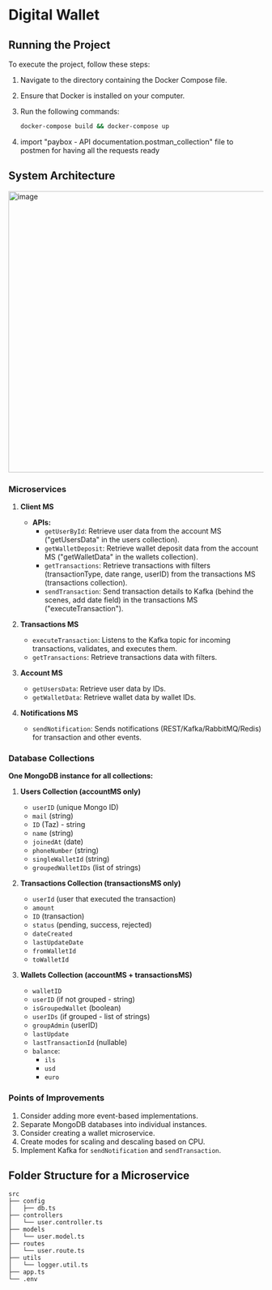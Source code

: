 # Digital Wallet

## Running the Project

To execute the project, follow these steps:

1. Navigate to the directory containing the Docker Compose file.

2. Ensure that Docker is installed on your computer.

3. Run the following commands:

   ```bash
   docker-compose build && docker-compose up
   ```

4. import "paybox - API documentation.postman_collection" file to postmen for having all the requests ready

## System Architecture
<img width="555" alt="image" src="https://github.com/raphaelHouri/digital-wallet/assets/58934116/c026cf9f-246e-414f-97c5-9d6d7d90f2ff">


### Microservices

1. **Client MS**

   - **APIs:**
     - `getUserById`: Retrieve user data from the account MS ("getUsersData" in the users collection).
     - `getWalletDeposit`: Retrieve wallet deposit data from the account MS ("getWalletData" in the wallets collection).
     - `getTransactions`: Retrieve transactions with filters (transactionType, date range, userID) from the transactions MS (transactions collection).
     - `sendTransaction`: Send transaction details to Kafka (behind the scenes, add date field) in the transactions MS ("executeTransaction").

2. **Transactions MS**

   - `executeTransaction`: Listens to the Kafka topic for incoming transactions, validates, and executes them.
   - `getTransactions`: Retrieve transactions data with filters.

3. **Account MS**

   - `getUsersData`: Retrieve user data by IDs.
   - `getWalletData`: Retrieve wallet data by wallet IDs.

4. **Notifications MS**
   - `sendNotification`: Sends notifications (REST/Kafka/RabbitMQ/Redis) for transaction and other events.

### Database Collections

**One MongoDB instance for all collections:**

1. **Users Collection (accountMS only)**

   - `userID` (unique Mongo ID)
   - `mail` (string)
   - `ID` (Taz) - string
   - `name` (string)
   - `joinedAt` (date)
   - `phoneNumber` (string)
   - `singleWalletId` (string)
   - `groupedWalletIDs` (list of strings)

2. **Transactions Collection (transactionsMS only)**

   - `userId` (user that executed the transaction)
   - `amount`
   - `ID` (transaction)
   - `status` (pending, success, rejected)
   - `dateCreated`
   - `lastUpdateDate`
   - `fromWalletId`
   - `toWalletId`

3. **Wallets Collection (accountMS + transactionsMS)**
   - `walletID`
   - `userID` (if not grouped - string)
   - `isGroupedWallet` (boolean)
   - `userIDs` (if grouped - list of strings)
   - `groupAdmin` (userID)
   - `lastUpdate`
   - `lastTransactionId` (nullable)
   - `balance`:
     - `ils`
     - `usd`
     - `euro`

### Points of Improvements

1. Consider adding more event-based implementations.
2. Separate MongoDB databases into individual instances.
3. Consider creating a wallet microservice.
4. Create modes for scaling and descaling based on CPU.
5. Implement Kafka for `sendNotification` and `sendTransaction`.

## Folder Structure for a Microservice

```plaintext
src
├── config
│   ├── db.ts
├── controllers
│   └── user.controller.ts
├── models
│   └── user.model.ts
├── routes
│   └── user.route.ts
├── utils
│   └── logger.util.ts
├── app.ts
└── .env
```
